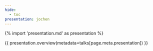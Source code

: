 ```yaml
---
hide:
  - toc
presentation: jochen
---
```


{% import 'presentation.md' as presentation %}

{{ presentation.overview(metadata=talks[page.meta.presentation]) }}

